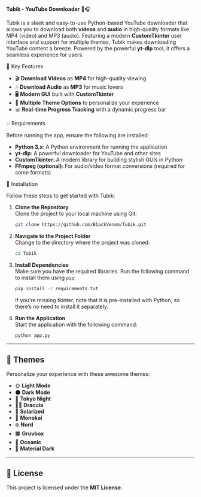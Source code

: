 
 **Tubik - YouTube Downloader** 🎥🎧

Tubik is a sleek and easy-to-use Python-based YouTube downloader that allows you to download both **videos** and **audio** in high-quality formats like MP4 (video) and MP3 (audio). Featuring a modern **CustomTkinter** user interface and support for multiple themes, Tubik makes downloading YouTube content a breeze. Powered by the powerful **yt-dlp** tool, it offers a seamless experience for users.


🌟 Key Features

- 🎬 **Download Videos** as **MP4** for high-quality viewing  
- 🎶 **Download Audio** as **MP3** for music lovers  
- 🖥️ **Modern GUI** built with **CustomTkinter**  
- 🎨 **Multiple Theme Options** to personalize your experience  
- 📊 **Real-time Progress Tracking** with a dynamic progress bar  


💡 Requirements

Before running the app, ensure the following are installed:

- **Python 3.x**: A Python environment for running the application  
- **yt-dlp**: A powerful downloader for YouTube and other sites  
- **CustomTkinter**: A modern library for building stylish GUIs in Python  
- **FFmpeg (optional)**: For audio/video format conversions (required for some formats)  



🚀 Installation

Follow these steps to get started with Tubik:

1. **Clone the Repository**  
   Clone the project to your local machine using Git:
   ```bash
   git clone https://github.com/B1ackVenom/Tubik.git
   ```
2. **Navigate to the Project Folder**  
   Change to the directory where the project was cloned:
   ```bash
   cd Tubik
   ```
3. **Install Dependencies**  
   Make sure you have the required libraries. Run the following command to install them using `pip`:
   ```bash
   pip install -r requirements.txt
   ```
   If you're missing tkinter, note that it is pre-installed with Python, so there’s no need to install it separately.

4. **Run the Application**  
   Start the application with the following command:
   ```bash
   python app.py
   ```

---

## 🎨 Themes

Personalize your experience with these awesome themes:

- 🌞 **Light Mode**  
- 🌑 **Dark Mode**  
- 🌃 **Tokyo Night**  
- 🧛‍♂️ **Dracula**  
- 🌻 **Solarized**  
- 🌈 **Monokai**  
- ❄️ **Nord**  
- 🟫 **Gruvbox**  
- 🌊 **Oceanic**  
- 🌙 **Material Dark**  

---

## 📄 License

This project is licensed under the **MIT License**.

